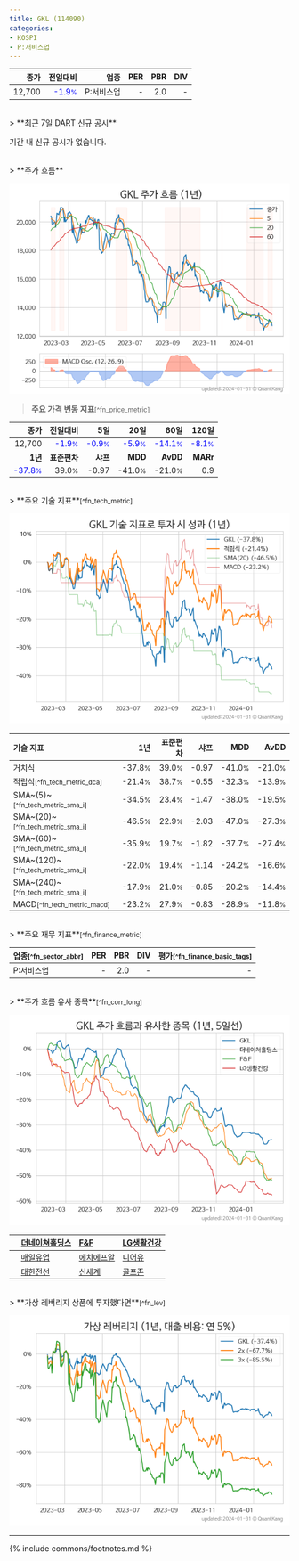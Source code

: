 ```yaml
---
title: GKL (114090)
categories:
- KOSPI
- P:서비스업
---
```

| **종가** | **전일대비** | **업종** | **PER** | **PBR** | **DIV** |
| -------: | -----------: | -------: | ------: | ------: | ------: |
| 12,700 | <span style="color: blue">-1.9<small>%</small></span> | P:서비스업 | - | 2.0 | - |

<!-- more -->

<br>
> **최근 7일 DART 신규 공시**<a id="dart"></a>


기간 내 신규 공시가 없습니다.

<br>
> **주가 흐름**<a id="price"></a>

![114090](/stock/images/114090.png)

> **주요 가격 변동 지표**<small>[^fn_price_metric]</small>

| **종가** | **전일대비** | **5일** | **20일** | **60일** | **120일** |
| -------: | -----------: | ------: | -------: | -------: | --------: |
| 12,700 | <span style="color: blue">-1.9<small>%</small></span> | <span style="color: blue">-0.9<small>%</small></span> | <span style="color: blue">-5.9<small>%</small></span> | <span style="color: blue">-14.1<small>%</small></span> | <span style="color: blue">-8.1<small>%</small></span> |
| **1년** | **표준편차** | **샤프** | **MDD** | **AvDD** | **MARr** |
| <span style="color: blue">-37.8<small>%</small></span> | 39.0<small>%</small> | -0.97 | -41.0<small>%</small> | -21.0<small>%</small> | 0.9 |

<br>
> **주요 기술 지표**<small>[^fn_tech_metric]</small>


![114090](/stock/images/114090_tech.png)

| **기술 지표** | **1년** | **표준편차** | **샤프** | **MDD** | **AvDD** |
| :------------ | ------: | -----------: | -------: | ------: | -------: |
| 거치식 | -37.8<small>%</small> | 39.0<small>%</small> | -0.97 | -41.0<small>%</small> | -21.0<small>%</small> |
| 적립식<small>[^fn_tech_metric_dca]</small> | -21.4<small>%</small> | 38.7<small>%</small> | -0.55 | -32.3<small>%</small> | -13.9<small>%</small> |
| SMA~(5)~<small>[^fn_tech_metric_sma_i]</small> | -34.5<small>%</small> | 23.4<small>%</small> | -1.47 | -38.0<small>%</small> | -19.5<small>%</small> |
| SMA~(20)~<small>[^fn_tech_metric_sma_i]</small> | -46.5<small>%</small> | 22.9<small>%</small> | -2.03 | -47.0<small>%</small> | -27.3<small>%</small> |
| SMA~(60)~<small>[^fn_tech_metric_sma_i]</small> | -35.9<small>%</small> | 19.7<small>%</small> | -1.82 | -37.7<small>%</small> | -27.4<small>%</small> |
| SMA~(120)~<small>[^fn_tech_metric_sma_i]</small> | -22.0<small>%</small> | 19.4<small>%</small> | -1.14 | -24.2<small>%</small> | -16.6<small>%</small> |
| SMA~(240)~<small>[^fn_tech_metric_sma_i]</small> | -17.9<small>%</small> | 21.0<small>%</small> | -0.85 | -20.2<small>%</small> | -14.4<small>%</small> |
| MACD<small>[^fn_tech_metric_macd]</small> | -23.2<small>%</small> | 27.9<small>%</small> | -0.83 | -28.9<small>%</small> | -11.8<small>%</small> |

<br>
> **주요 재무 지표**<small>[^fn_finance_metric]</small>

| **업종**<small>[^fn_sector_abbr]</small> | **PER** | **PBR** | **DIV** | **평가**<small>[^fn_finance_basic_tags]</small> |
| :--------------------------------------- | ------: | ------: | ------: | ----------------------------------------------: |
| P:서비스업 | - | 2.0 | - | - |

<br>
> **주가 흐름 유사 종목**<a id="corr"></a><small>[^fn_corr_long]</small>

![114090](/stock/images/114090_corr.png)

|    | [더네이쳐홀딩스](/298540/) | [F&F](/383220/) | [LG생활건강](/051900/) |
| :- | :------------------------------------- | :------------------------------------- | :--------------------------------------|
|    | [매일유업](/267980/) | [에치에프알](/230240/) | [디어유](/376300/) |
|    | [대한전선](/001440/) | [신세계](/004170/) | [골프존](/215000/) |

<br>
> **가상 레버리지 상품에 투자했다면**<a id="2x"></a><small>[^fn_lev]</small>

![114090](/stock/images/114090_2x.png)

---
{% include commons/footnotes.md %}